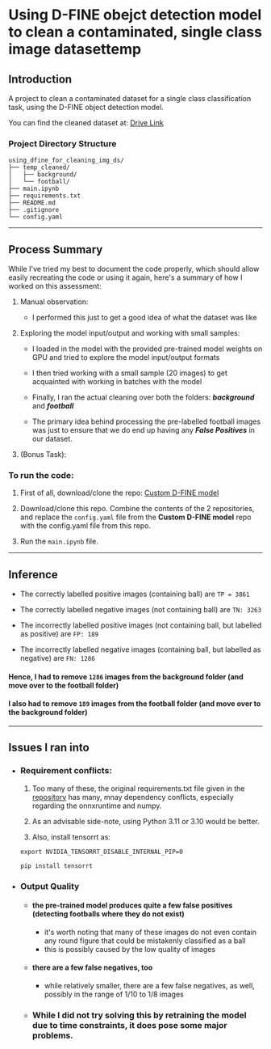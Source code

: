# Using D-FINE obejct detection model to clean a contaminated, single class image datasettemp

## Introduction

A project to clean a contaminated dataset for a single class classification task, using the D-FINE object detection model.

You can find the cleaned dataset at: [Drive Link]()
 
### Project Directory Structure

```
using_dfine_for_cleaning_img_ds/
├── temp_cleaned/
│   ├── background/
│   └── football/
├── main.ipynb
├── requirements.txt
├── README.md
├── .gitignore
└── config.yaml
```

---

## Process Summary

While I've tried my best to document the code properly, which should allow easily recreating the code or using it again, here's a summary of how I worked on this assessment:

1. Manual observation:
    - I performed this just to get a good idea of what the dataset was like

2. Exploring the model input/output and working with small samples:

    - I loaded in the model with the provided pre-trained model weights on GPU and tried to explore the model input/output formats

    - I then tried working with a small sample (20 images) to get acquainted with working in batches with the model

    - Finally, I ran the actual cleaning over both the folders: ***background*** and ***football***
    
    - The primary idea behind processing the pre-labelled football images was just to ensure that we do end up having any ***False Positives*** in our dataset.

3. (Bonus Task):


### To run the code:
1. First of all, download/clone the repo: [Custom D-FINE model](https://github.com/ArgoHA/custom_d_fine)

2. Download/clone this repo. Combine the contents of the 2 repositories, and replace the ```config.yaml``` file from the **Custom D-FINE model** repo with the config.yaml file from this repo.

3. Run the ```main.ipynb``` file.

---

## Inference

- The correctly labelled positive images (containing ball) are ```TP = 3861```

- The correctly labelled  negative images (not containing ball) are ```TN: 3263```

- The incorrectly labelled positive images (not containing ball, but labelled as positive) are ```FP: 189```

- The incorrectly labelled negative images (containing ball, but labelled as negative) are ```FN: 1286```

#### Hence, I had to remove ```1286``` images from the background folder (and move over to the football folder)
#### I also had to remove ```189``` images from the football folder (and move over to the background folder)

---

## Issues I ran into

- ### Requirement conflicts:

    1. Too many of these, the original requirements.txt file given in the [repository](https://github.com/ArgoHA/custom_d_fine) has many, mnay dependency conflicts, especially regarding the onnxruntime and numpy.

    2. As an advisable side-note, using Python 3.11 or 3.10 would be better.

    3. Also, install tensorrt as:
    
    ```export NVIDIA_TENSORRT_DISABLE_INTERNAL_PIP=0```

    ```pip install tensorrt```

    <!-- 4. And, ***oh my god***, the amount of repeated dependency specifications, specifically because a few dependencies install some packages themselves - *I am however, leaving them as they are for now* -->

- ### Output Quality
    - #### the pre-trained model produces quite a few false positives (detecting footballs where they do not exist)
        - it's worth noting that many of these images do not even contain any round figure that could be mistakenly classified as a ball
        - this is possibly caused by the low quality of images

    - #### there are a few false negatives, too
        - while relatively smaller, there are a few false negatives, as well, possibly in the range of 1/10 to 1/8 images

    - ### While I did not try solving this by retraining the model due to time constraints, it does pose some major problems.


